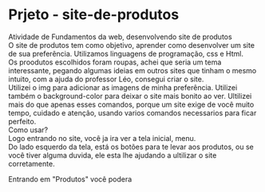 # <h1 aling="center">Prjeto - site-de-produtos </h1>
Atividade de Fundamentos da web, desenvolvendo site de produtos <br>
O site de produtos tem como objetivo, aprender como desenvolver um site de sua preferência. Utilizamos linguagens de programação, css e Html.<br>
Os proodutos escolhidos foram roupas, achei que seria um tema interessante, pegando algumas ideias em outros sites que tinham o mesmo intuito, com a ajuda do professor Léo, consegui criar o site. <br>
Utilizei o img para adicionar as imagens de minha preferência. Utilizei também o  background-color para deixar o site mais bonito ao ver. Ultilizei mais do que apenas esses comandos, porque um site exige de você muito tempo, cuidado e atenção, usando varios comandos necessarios para ficar perfeito. <br>
Como usar? <br>
Logo entrando no site, você ja ira ver a tela inicial, menu. <br>
Do lado esquerdo da tela, está os botões para te levar aos produtos, ou se você tiver alguma duvida, ele esta lhe ajudando a ultilizar o site corretamente. <br>

Entrando em "Produtos" você podera